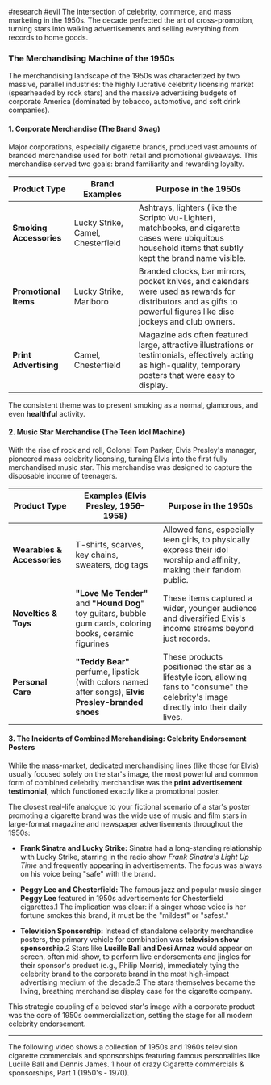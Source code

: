 #research #evil 
The intersection of celebrity, commerce, and mass marketing in the 1950s. The decade perfected the art of cross-promotion, turning stars into walking advertisements and selling everything from records to home goods.

### **The Merchandising Machine of the 1950s**

The merchandising landscape of the 1950s was characterized by two massive, parallel industries: the highly lucrative celebrity licensing market (spearheaded by rock stars) and the massive advertising budgets of corporate America (dominated by tobacco, automotive, and soft drink companies).

#### **1. Corporate Merchandise (The Brand Swag)**

Major corporations, especially cigarette brands, produced vast amounts of branded merchandise used for both retail and promotional giveaways. This merchandise served two goals: brand familiarity and rewarding loyalty.

|Product Type|Brand Examples|Purpose in the 1950s|
|---|---|---|
|**Smoking Accessories**|Lucky Strike, Camel, Chesterfield|Ashtrays, lighters (like the Scripto Vu-Lighter), matchbooks, and cigarette cases were ubiquitous household items that subtly kept the brand name visible.|
|**Promotional Items**|Lucky Strike, Marlboro|Branded clocks, bar mirrors, pocket knives, and calendars were used as rewards for distributors and as gifts to powerful figures like disc jockeys and club owners.|
|**Print Advertising**|Camel, Chesterfield|Magazine ads often featured large, attractive illustrations or testimonials, effectively acting as high-quality, temporary posters that were easy to display.|

The consistent theme was to present smoking as a normal, glamorous, and even **healthful** activity.

#### **2. Music Star Merchandise (The Teen Idol Machine)**

With the rise of rock and roll, Colonel Tom Parker, Elvis Presley's manager, pioneered mass celebrity licensing, turning Elvis into the first fully merchandised music star. This merchandise was designed to capture the disposable income of teenagers.

|Product Type|Examples (Elvis Presley, 1956–1958)|Purpose in the 1950s|
|---|---|---|
|**Wearables & Accessories**|T-shirts, scarves, key chains, sweaters, dog tags|Allowed fans, especially teen girls, to physically express their idol worship and affinity, making their fandom public.|
|**Novelties & Toys**|**"Love Me Tender"** and **"Hound Dog"** toy guitars, bubble gum cards, coloring books, ceramic figurines|These items captured a wider, younger audience and diversified Elvis's income streams beyond just records.|
|**Personal Care**|**"Teddy Bear"** perfume, lipstick (with colors named after songs), **Elvis Presley-branded shoes**|These products positioned the star as a lifestyle icon, allowing fans to "consume" the celebrity's image directly into their daily lives.|

#### **3. The Incidents of Combined Merchandising: Celebrity Endorsement Posters**

While the mass-market, dedicated merchandising lines (like those for Elvis) usually focused solely on the star's image, the most powerful and common form of combined celebrity merchandise was the **print advertisement testimonial**, which functioned exactly like a promotional poster.

The closest real-life analogue to your fictional scenario of a star's poster promoting a cigarette brand was the wide use of music and film stars in large-format magazine and newspaper advertisements throughout the 1950s:

- **Frank Sinatra and Lucky Strike:** Sinatra had a long-standing relationship with Lucky Strike, starring in the radio show _Frank Sinatra's Light Up Time_ and frequently appearing in advertisements. The focus was always on his voice being "safe" with the brand.
    
- **Peggy Lee and Chesterfield:** The famous jazz and popular music singer **Peggy Lee** featured in 1950s advertisements for Chesterfield cigarettes.1 The implication was clear: if a singer whose voice is her fortune smokes this brand, it must be the "mildest" or "safest."
    
- **Television Sponsorship:** Instead of standalone celebrity merchandise posters, the primary vehicle for combination was **television show sponsorship**.2 Stars like **Lucille Ball and Desi Arnaz** would appear on screen, often mid-show, to perform live endorsements and jingles for their sponsor's product (e.g., Philip Morris), immediately tying the celebrity brand to the corporate brand in the most high-impact advertising medium of the decade.3 The stars themselves became the living, breathing merchandise display case for the cigarette company.
    

This strategic coupling of a beloved star's image with a corporate product was the core of 1950s commercialization, setting the stage for all modern celebrity endorsement.

---

The following video shows a collection of 1950s and 1960s television cigarette commercials and sponsorships featuring famous personalities like Lucille Ball and Dennis James. 1 hour of crazy Cigarette commercials & sponsorships, Part 1 (1950's - 1970).